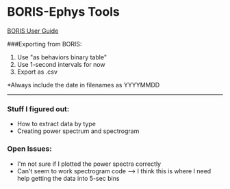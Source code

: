 
# BORIS-Ephys Tools
[BORIS User Guide](https://boris.readthedocs.io/en/latest/)

###Exporting from BORIS:
1. Use "as behaviors binary table"
2. Use 1-second intervals for now
3. Export as .csv

*Always include the date in filenames as YYYYMMDD

---
### Stuff I figured out:
- How to extract data by type
- Creating power spectrum and spectrogram

### Open Issues:
- I'm not sure if I plotted the power spectra correctly
- Can't seem to work spectrogram code --> I think this is where I need help getting the data into 5-sec bins
